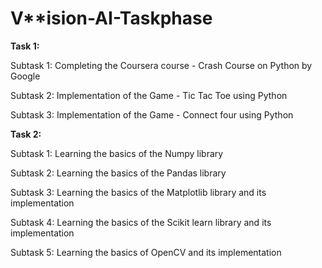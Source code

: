 # V**ision-AI-Taskphase
**Task 1:**

Subtask 1: Completing the Coursera course - Crash Course on Python by Google

Subtask 2: Implementation of the Game - Tic Tac Toe using Python 

Subtask 3: Implementation of the Game - Connect four using Python

**Task 2:**

Subtask 1: Learning the basics of the Numpy library

Subtask 2: Learning the basics of the Pandas library

Subtask 3: Learning the basics of the Matplotlib library and its implementation

Subtask 4: Learning the basics of the Scikit learn library and its implementation

Subtask 5: Learning the basics of OpenCV and its implementation

